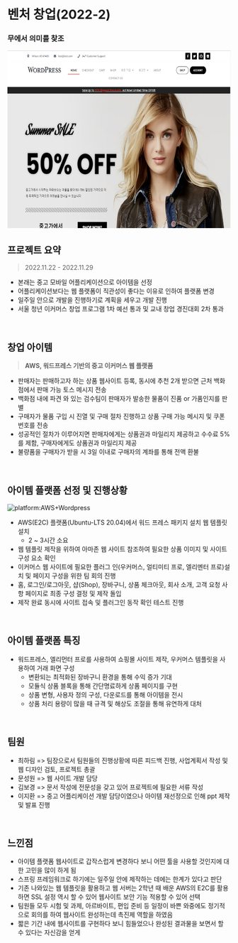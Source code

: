# 벤처 창업(2022-2)
### 무에서 의미를 찾조
<img src="웹사이트 캡처화면/home.PNG" alt="Intro Screen" width="1280px" height="400px">

## 프로젝트 요약
> 2022.11.22 - 2022.11.29
* 본래는 중고 모바일 어플리케이션으로 아이템을 선정
* 어플리케이션보다는 웹 플랫폼이 직관성이 좋다는 이유로 인하여 플랫폼 변경
* 일주일 안으로 개발을 진행하기로 계획을 세우고 개발 진행
* 서울 청년 이커머스 창업 프로그램 1차 예선 통과 및 교내 창업 경진대회 2차 통과
<br>

## 창업 아이템
> **AWS, 워드프레스 기반의 중고 이커머스 웹 플랫폼**
* 판매자는 판매하고자 하는 상품 웹사이트 등록, 동시에 추천 2개 받으면 근처 백화점에서 판매 가능 토스 메시지 전송
* 백화점 내에 파견 와 있는 검수팀이 판매자가 발송한 물품이 진품 or 가품인지를 판별 
* 구매자가 물품 구입 시 진열 및 구매 절차 진행하고 상품 구매 가능 메시지 및 쿠폰 번호를 전송
* 성공적인 절차가 이루어지면 판매자에게는 상품권과 마일리지 제공하고 수수료 5%를 제함, 구매자에게도 상품권과 마일리지 제공
* 불량품을 구매자가 받을 시 3일 이내로 구매자의 계좌를 통해 전액 환불
<br>

## 아이템 플랫폼 선정 및 진행상황
![platform:AWS+Wordpress](https://img.shields.io/badge/Platform-AWS+Wordpress-orange)
* AWS(E2C) 플랫폼(Ubuntu-LTS 20.04)에서 워드 프레스 패키지 설치 웹 템플릿 설치
  * 2 ~ 3시간 소요
* 웹 템플릿 제작을 위하여 아마존 웹 사이트 참조하여 필요한 상품 이미지 및 사이트 구성 요소 확인
* 이커머스 웹 사이트에 필요한 플러그 인(우커머스, 얼티미티 프로, 엘리멘터 프로)설치 및 페이지 구성을 위한 팀 회의 진행
* 홈, 로그인/로그아웃, 샵(Shop), 장바구니, 상품 체크아웃, 회사 소개, 고객 요청 사항 페이지로 최종 구성 결정 및 제작 돌입
* 제작 완료 동시에 사이트 접속 및 플러그인 동작 확인 테스트 진행
<br>

## 아이템 플랫폼 특징
* 워드프레스, 엘리먼터 프로를 사용하여 쇼핑몰 사이트 제작, 우커머스 템플릿을 사용하여 거래 화면 구성
  * 변환되는 최적화된 장바구니 환경을 통해 수익 증가 기대
  * 모듈식 상품 블록을 통해 간단명료하게 상품 페이지를 
    구현
  * 상품 변형, 사용자 정의 구성, 다운로드를 통해 아이템을 
    전시
  * 상품 처리 용량이 많을 때 규격 및 해상도 조절을 통해 
    유연하게 대처
<br> 

## 팀원
* 최하림 => 팀장으로서 팀원들의 진행상황에 따른 피드백 진행, 사업계획서 작성 및 웹 디자인 검토, 프로젝트 총괄
* 문성원 => 웹 사이트 개발 담당
* 김보경 => 문서 작성에 전문성을 갖고 있어 프로젝트에 필요한 서류 작성
* 이지환 => 중고 어플리케이션 개발 담당이였으나 아이템 재선정으로 인해 ppt 제작 및 발표 진행
<br>

## 느낀점
* 아이템 플랫폼 웹사이트로 갑작스럽게 변경하다 보니 어떤 툴을 사용할 것인지에 대한 고민을 많이 하게 됨
* 스프링 프레임워크로 하기에는 일주일 안에 제작하는 데에는 한계가 있다고 판단
* 기존 나와있는 웹 템플릿을 활용하고 웹 서버는 2학년 때 배운 AWS의 E2C를 활용하면 SSL 설정 역시 할 수 있어 웹사이트 보안 기능 적용할 수 있어 선택
* 팀원들 모두 시험 및 과제, 아르바이트, 편입 준비 등 일정이 바쁜 와중에도 정기적으로 회의를 하여 웹사이트 완성하는데 촉진제 역할을 하였음
* 짧은 기간 내에 웹사이트를 구현하다 보니 힘들었으나 완성된 결과물을 보면서 할 수 있다는 자신감을 얻게 
